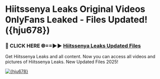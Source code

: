 # Hiitssenya Leaks Original Videos 0nlyFans Leaked - Files Updated! ({hju678})

<h3>🔴 CLICK HERE 🌐==►► <a href="https://wtach.club/leakvideo/" rel="nofollow">Hiitssenya Leaks Updated Files</a></h3>

Get Hiitssenya Leaks and all content. Now you can access all videos and pictures of Hiitssenya Leaks. New Updated Files 2025!

[![{hju678}](https://i.imgur.com/PQ7UWWw.gif)](https://wtach.club/leakvideo/)